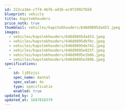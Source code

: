 ```yaml
---
id: 222ca16e-cff4-4bfb-a436-ec9f2992fb58
blueprint: vehicle
title: Kapstokhouders
price_notk: true
thumbnail: vehicles/kapstokhouders/648d9895da453.jpeg
images:
  - vehicles/kapstokhouders/648d9895da453.jpeg
  - vehicles/kapstokhouders/648d9895dbfbc.jpeg
  - vehicles/kapstokhouders/648d9895de741.jpeg
  - vehicles/kapstokhouders/648d9895e025f.jpeg
  - vehicles/kapstokhouders/648d9895e1b6b.jpeg
  - vehicles/kapstokhouders/648d9895e399b.jpeg
specifications:
  -
    id: lj05zjsi
    spec_name: Aantal
    spec_value: 4x
    type: specificatie
    enabled: true
updated_by: 2
updated_at: 1687016379
---
```

